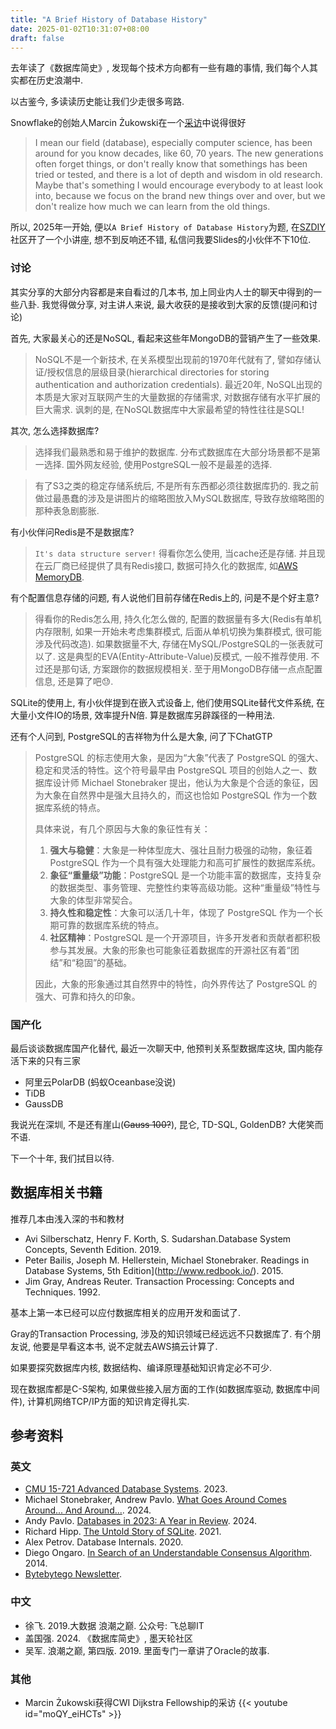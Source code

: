 ```yaml
---
title: "A Brief History of Database History"
date: 2025-01-02T10:31:07+08:00
draft: false
---
```


去年读了《数据库简史》, 发现每个技术方向都有一些有趣的事情, 我们每个人其实都在历史浪潮中.

以古鉴今, 多读读历史能让我们少走很多弯路.

Snowflake的创始人Marcin Żukowski在一个[采访](https://www.youtube.com/clip/UgkxPjf-NvN0kNaj2QV-V534SLNN4iToricC)中说得很好
> I mean our field (database), especially computer science, has been around for you know decades, like 60, 70 years. The new generations often forget things, or don't really know that somethings has been tried or tested, and there is a lot of depth and wisdom in old research. Maybe that's something I would encourage everybody to at least look into, because we focus on the brand new things over and over, but we don't realize how much we can learn from the old things.

所以, 2025年一开始, 便以`A Brief History of Database History`为题, 在[SZDIY](https://szdiy.org/)社区开了一个小讲座, 想不到反响还不错, 私信问我要Slides的小伙伴不下10位.

### 讨论
其实分享的大部分内容都是来自看过的几本书, 加上同业内人士的聊天中得到的一些八卦. 我觉得做分享, 对主讲人来说, 最大收获的是接收到大家的反馈(提问和讨论)

首先, 大家最关心的还是NoSQL, 看起来这些年MongoDB的营销产生了一些效果.
> NoSQL不是一个新技术, 在关系模型出现前的1970年代就有了, 譬如存储认证/授权信息的层级目录(hierarchical directories for storing authentication and authorization credentials).
最近20年, NoSQL出现的本质是大家对互联网产生的大量数据的存储需求, 对数据存储有水平扩展的巨大需求. 讽刺的是, 在NoSQL数据库中大家最希望的特性往往是SQL!

其次, 怎么选择数据库?
> 选择我们最熟悉和易于维护的数据库. 分布式数据库在大部分场景都不是第一选择. 国外网友经验, 使用PostgreSQL一般不是最差的选择.

> 有了S3之类的稳定存储系统后, 不是所有东西都必须往数据库扔的.
> 我之前做过最愚蠢的涉及是讲图片的缩略图放入MySQL数据库, 导致存放缩略图的那种表急剧膨胀.

有小伙伴问Redis是不是数据库?
> `It's data structure server!` 得看你怎么使用, 当cache还是存储.
并且现在云厂商已经提供了具有Redis接口, 数据可持久化的数据库, 如[AWS MemoryDB](https://aws.amazon.com/memorydb/).

有个配置信息存储的问题, 有人说他们目前存储在Redis上的, 问是不是个好主意?
> 得看你的Redis怎么用, 持久化怎么做的, 配置的数据量有多大(Redis有单机内存限制, 如果一开始未考虑集群模式, 后面从单机切换为集群模式, 很可能涉及代码改造). 如果数据量不大, 存储在MySQL/PostgreSQL的一张表就可以了. 这是典型的EVA(Entity-Attribute-Value)反模式, 一般不推荐使用. 不过还是那句话, 方案跟你的数据规模相关. 至于用MongoDB存储一点点配置信息, 还是算了吧😓.

SQLite的使用上, 有小伙伴提到在嵌入式设备上, 他们使用SQLite替代文件系统, 在大量小文件IO的场景, 效率提升N倍. 算是数据库另辟蹊径的一种用法.

还有个人问到, PostgreSQL的吉祥物为什么是大象, 问了下ChatGTP
> PostgreSQL 的标志使用大象，是因为“大象”代表了 PostgreSQL 的强大、稳定和灵活的特性。这个符号最早由 PostgreSQL 项目的创始人之一、数据库设计师 Michael Stonebraker 提出，他认为大象是个合适的象征，因为大象在自然界中是强大且持久的，而这也恰如 PostgreSQL 作为一个数据库系统的特点。
>
>
> 具体来说，有几个原因与大象的象征性有关：
>
> 1. **强大与稳健**：大象是一种体型庞大、强壮且耐力极强的动物，象征着 PostgreSQL 作为一个具有强大处理能力和高可扩展性的数据库系统。
> 2. **象征“重量级”功能**：PostgreSQL 是一个功能丰富的数据库，支持复杂的数据类型、事务管理、完整性约束等高级功能。这种“重量级”特性与大象的体型非常契合。
> 3. **持久性和稳定性**：大象可以活几十年，体现了 PostgreSQL 作为一个长期可靠的数据库系统的特点。
> 4. **社区精神**：PostgreSQL 是一个开源项目，许多开发者和贡献者都积极参与其发展。大象的形象也可能象征着数据库的开源社区有着“团结”和“稳固”的基础。
>
> 因此，大象的形象通过其自然界中的特性，向外界传达了 PostgreSQL 的强大、可靠和持久的印象。


### 国产化

最后谈谈数据库国产化替代, 最近一次聊天中, 他预判关系型数据库这块, 国内能存活下来的只有三家
* 阿里云PolarDB (蚂蚁Oceanbase没说)
* TiDB
* GaussDB

我说光在深圳, 不是还有崖山(~~Gauss 100?~~), 昆仑, TD-SQL, GoldenDB? 大佬笑而不语.

下一个十年, 我们拭目以待.

## 数据库相关书籍
推荐几本由浅入深的书和教材
- Avi Silberschatz, Henry F. Korth, S. Sudarshan.Database System Concepts, Seventh Edition. 2019.
- Peter Bailis, Joseph M. Hellerstein, Michael Stonebraker. Readings in Database Systems, 5th Edition](http://www.redbook.io/). 2015.
- Jim Gray, Andreas Reuter. Transaction Processing: Concepts and Techniques. 1992.

基本上第一本已经可以应付数据库相关的应用开发和面试了.

Gray的Transaction Processing, 涉及的知识领域已经远远不只数据库了. 有个朋友说, 他要是早看这本书, 说不定就去AWS搞云计算了.

如果要探究数据库内核, 数据结构、编译原理基础知识肯定必不可少.

现在数据库都是C-S架构, 如果做些接入层方面的工作(如数据库驱动, 数据库中间件), 计算机网络TCP/IP方面的知识肯定得扎实.

## 参考资料
### 英文
- [CMU 15-721 Advanced Database Systems](https://15721.courses.cs.cmu.edu/spring2023/schedule.html). 2023.
- Michael Stonebraker, Andrew Pavlo. [What Goes Around Comes Around... And Around...](https://db.cs.cmu.edu/papers/2024/whatgoesaround-sigmodrec2024.pdf). 2024.
- Andy Pavlo. [Databases in 2023: A Year in Review](https://www.cs.cmu.edu/~pavlo/blog/2024/01/2023-databases-retrospective.html). 2024.
- Richard Hipp. [The Untold Story of SQLite](https://open.spotify.com/episode/3AVbDpEiZqgYyqJSq9FXCY). 2021.
- Alex Petrov. Database Internals. 2020.
- Diego Ongaro. [In Search of an Understandable Consensus Algorithm](https://raft.github.io/raft.pdf). 2014.
- [Bytebytego Newsletter](https://blog.bytebytego.com/).

### 中文
- 徐飞. 2019.大数据 浪潮之巅. 公众号: 飞总聊IT
- 盖国强. 2024. 《数据库简史》, 墨天轮社区
- 吴军. 浪潮之巅, 第四版. 2019. 里面专门一章讲了Oracle的故事.

### 其他
- Marcin Żukowski获得CWI Dijkstra Fellowship的采访
{{< youtube id="moQY_eiHCTs" >}}